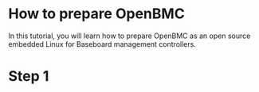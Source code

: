 # How to prepare OpenBMC
In this tutorial, you will learn how to prepare OpenBMC as an open source embedded Linux for Baseboard management controllers.


# Step 1
